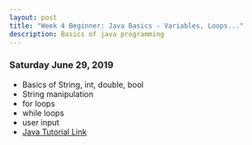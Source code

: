 ```yaml
---
layout: post
title: "Week 4 Beginner: Java Basics - Variables, Loops..."
description: Basics of java programming
---
```



### Saturday June 29, 2019
* Basics of String, int, double, bool
* String manipulation
* for loops
* while loops
* user input
* [Java Tutorial Link](https://github.com/java-rnrr/software/wiki/Intro-to-Java)
